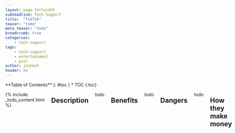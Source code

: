 ```yaml
---
layout: page-fullwidth
subheadline: Tech Support
title:  "TikTok"
teaser: "todo"
meta_teaser: "todo"
breadcrumb: true
categories:
    - tech-support
tags:
    - tech-support
    - entertainment
    - post
author: joshkoh
header: no
---
```


<div class="row">
<div class="medium-4 medium-push-8 columns" markdown="1">
<div class="panel radius" markdown="1">
**Table of Contents**
{: #toc }
*  TOC
{:toc}
</div>
</div><!-- /.medium-4.columns -->
<div class="medium-8 medium-pull-4 columns" markdown="1">

{% include _todo_content.html %}

## Description

todo

## Benefits

todo

## Dangers

todo

## How they make money

todo

## Conclusion

todo